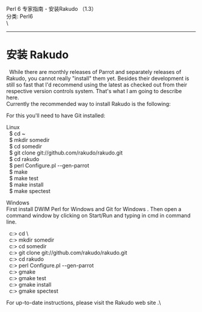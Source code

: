 Perl 6 专家指南 - 安装Rakudo （1.3）\
分类: Perl6\
\

------------------------------------------------------------------------

<div id="sina_keyword_ad_area2" class="articalContent">

安装 Rakudo
===========

  While there are monthly releases of Parrot and separately releases of
Rakudo, you cannot really "install" them yet. Besides their development
is still so fast that I'd recommend using the latest as checked out from
their respective version controls system. That's what I am going to
describe here.\
Currently the recommended way to install Rakudo is the following:

For this you'll need to have Git installed:

Linux\
  \$ cd \~\
  \$ mkdir somedir\
  \$ cd somedir\
  \$ git clone git://github.com/rakudo/rakudo.git\
  \$ cd rakudo\
  \$ perl Configure.pl --gen-parrot\
  \$ make\
  \$ make test\
  \$ make install\
  \$ make spectest

Windows\
First install DWIM Perl for Windows and Git for Windows . Then open a
command window by clicking on Start/Run and typing in cmd in command
line.

  c:\> cd \\\
  c:\> mkdir somedir\
  c:\> cd somedir\
  c:\> git clone git://github.com/rakudo/rakudo.git\
  c:\> cd rakudo\
  c:\> perl Configure.pl --gen-parrot\
  c:\> gmake\
  c:\> gmake test\
  c:\> gmake install\
  c:\> gmake spectest

For up-to-date instructions, please visit the Rakudo web site .\

</div>
